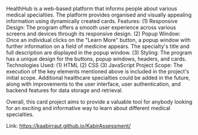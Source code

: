 HealthHub is a web-based platform that informs people about various medical specialties. The platform provides organised and visually appealing information using dynamically created cards.
Features:
(1)	Responsive Design: The program offers a smooth user experience across various screens and devices through its responsive design. 
(2)	Popup Window: Once an individual clicks on the "Learn More" button, a popup window with further information on a field of medicine appears. The specialty's title and full description are displayed in the popup window.
(3)	Styling: The program has a unique design for the buttons, popup windows, headers, and cards.
Technologies Used:
(1)	HTML
(2)	CSS
(3)	JavaScript
Project Scope:
The execution of the key elements mentioned above is included in the project's initial scope. Additional healthcare specialties could be added in the future, along with improvements to the user interface, user authentication, and backend features for data storage and retrieval.

Overall, this card project aims to provide a valuable tool for anybody looking for an exciting and informative way to learn about different medical specialties.

Link: https://kaabirraut.github.io/KabirAssessment/




